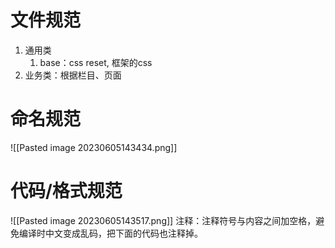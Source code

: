 # 文件规范
1. 通用类
	1. base：css reset, 框架的css
2. 业务类：根据栏目、页面
# 命名规范
![[Pasted image 20230605143434.png]] 
# 代码/格式规范
![[Pasted image 20230605143517.png]]
注释：注释符号与内容之间加空格，避免编译时中文变成乱码，把下面的代码也注释掉。